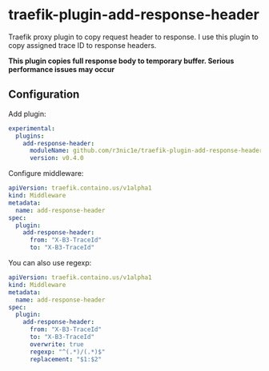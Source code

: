 # traefik-plugin-add-response-header

Traefik proxy plugin to copy request header to response.
I use this plugin to copy assigned trace ID to response headers.

**This plugin copies full response body to temporary buffer. Serious performance issues may occur**

## Configuration

Add plugin:
```yaml
experimental:
  plugins:
    add-response-header:
      moduleName: github.com/r3nic1e/traefik-plugin-add-response-header
      version: v0.4.0
```

Configure middleware:
```yaml
apiVersion: traefik.containo.us/v1alpha1
kind: Middleware
metadata:
  name: add-response-header
spec:
  plugin:
    add-response-header:
      from: "X-B3-TraceId"
      to: "X-B3-TraceId"
```

You can also use regexp:
```yaml
apiVersion: traefik.containo.us/v1alpha1
kind: Middleware
metadata:
  name: add-response-header
spec:
  plugin:
    add-response-header:
      from: "X-B3-TraceId"
      to: "X-B3-TraceId"
      overwrite: true
      regexp: "^(.*)/(.*)$"
      replacement: "$1:$2"
```